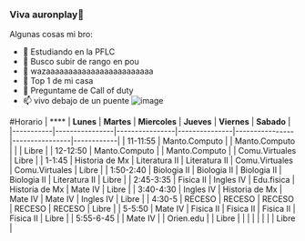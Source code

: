 ### Viva auronplay👋

Algunas cosas mi bro:

- 🔭 Estudiando en la PFLC
- 🌱 Busco subir de rango en pou
- 👻 wazaaaaaaaaaaaaaaaaaaaaaaaa
- 🤔 Top 1 de mi casa
- 💬 Preguntame de Call of duty
- 📫 vivo debajo de un puente
![image](https://user-images.githubusercontent.com/117055485/218568053-74f945d2-5a84-473c-9003-7f31a8bf833c.png)


#Horario
| ****      | **Lunes**      | **Martes**     | **Miercoles** | **Jueves**     | **Viernes**    | **Sabado** |
|-----------|----------------|----------------|---------------|----------------|----------------|------------|
| 11-11:55  | Manto.Computo  |                | Manto.Computo |                |                | Libre      |
| 12-12:50  | Manto.Computo  |                | Manto.Computo |                | Comu.Virtuales | Libre      |
| 1-1:45    | Historia de Mx | Literatura II  | Literatura II | Comu.Virtuales | Comu.Virtuales | Libre      |
| 1:50-2:40 | Biologia II    | Biologia II    | Biologia II   | Biologia II    | Literatura II  | Libre      |
| 2:45-3:35 | Fisica II      | Ingles IV      | Edu.fisica    | Historia de Mx | Mate IV        | Libre      |
| 3:40-4:30 | Ingles IV      | Historia de Mx | Mate IV       | Mate IV        | Ingles IV      | Libre      |
| 4:30-5    | RECESO         | RECESO         | RECESO        | RECESO         | RECESO         | Libre      |
| 5-5:50    | Mate IV        | Fisica II      | Fisica II     | Fisica II      | Fisica II      | Libre      |
| 5:55-6-45 |                | Mate IV        |               | Orien.edu      |                | Libre      |
|           |                |                |               |                |                | Libre      |

